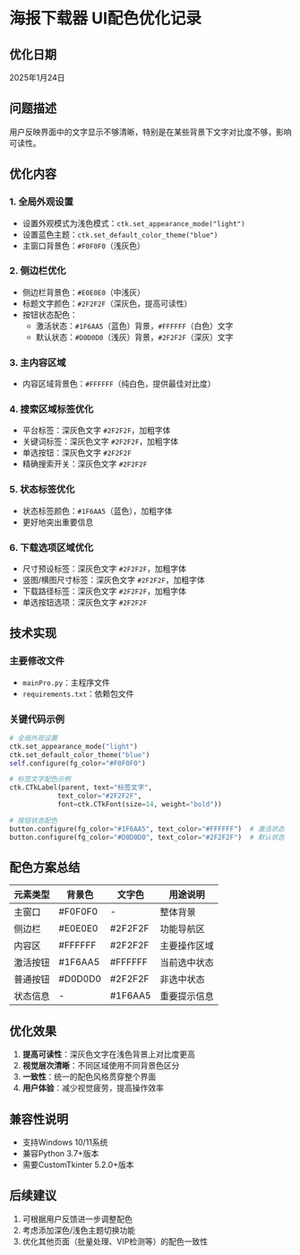 # 海报下载器 UI配色优化记录

## 优化日期
2025年1月24日

## 问题描述
用户反映界面中的文字显示不够清晰，特别是在某些背景下文字对比度不够，影响可读性。

## 优化内容

### 1. 全局外观设置
- 设置外观模式为浅色模式：`ctk.set_appearance_mode("light")`
- 设置蓝色主题：`ctk.set_default_color_theme("blue")`
- 主窗口背景色：`#F0F0F0`（浅灰色）

### 2. 侧边栏优化
- 侧边栏背景色：`#E0E0E0`（中浅灰）
- 标题文字颜色：`#2F2F2F`（深灰色，提高可读性）
- 按钮状态配色：
  - 激活状态：`#1F6AA5`（蓝色）背景，`#FFFFFF`（白色）文字
  - 默认状态：`#D0D0D0`（浅灰）背景，`#2F2F2F`（深灰）文字

### 3. 主内容区域
- 内容区域背景色：`#FFFFFF`（纯白色，提供最佳对比度）

### 4. 搜索区域标签优化
- 平台标签：深灰色文字 `#2F2F2F`，加粗字体
- 关键词标签：深灰色文字 `#2F2F2F`，加粗字体
- 单选按钮：深灰色文字 `#2F2F2F`
- 精确搜索开关：深灰色文字 `#2F2F2F`

### 5. 状态标签优化
- 状态标签颜色：`#1F6AA5`（蓝色），加粗字体
- 更好地突出重要信息

### 6. 下载选项区域优化
- 尺寸预设标签：深灰色文字 `#2F2F2F`，加粗字体
- 竖图/横图尺寸标签：深灰色文字 `#2F2F2F`，加粗字体
- 下载路径标签：深灰色文字 `#2F2F2F`，加粗字体
- 单选按钮选项：深灰色文字 `#2F2F2F`

## 技术实现

### 主要修改文件
- `mainPro.py`：主程序文件
- `requirements.txt`：依赖包文件

### 关键代码示例
```python
# 全局外观设置
ctk.set_appearance_mode("light")  
ctk.set_default_color_theme("blue")
self.configure(fg_color="#F0F0F0")

# 标签文字配色示例
ctk.CTkLabel(parent, text="标签文字", 
            text_color="#2F2F2F", 
            font=ctk.CTkFont(size=14, weight="bold"))

# 按钮状态配色
button.configure(fg_color="#1F6AA5", text_color="#FFFFFF")  # 激活状态
button.configure(fg_color="#D0D0D0", text_color="#2F2F2F")  # 默认状态
```

## 配色方案总结

| 元素类型 | 背景色 | 文字色 | 用途说明 |
|---------|--------|--------|----------|
| 主窗口 | #F0F0F0 | - | 整体背景 |
| 侧边栏 | #E0E0E0 | #2F2F2F | 功能导航区 |
| 内容区 | #FFFFFF | #2F2F2F | 主要操作区域 |
| 激活按钮 | #1F6AA5 | #FFFFFF | 当前选中状态 |
| 普通按钮 | #D0D0D0 | #2F2F2F | 非选中状态 |
| 状态信息 | - | #1F6AA5 | 重要提示信息 |

## 优化效果
1. **提高可读性**：深灰色文字在浅色背景上对比度更高
2. **视觉层次清晰**：不同区域使用不同背景色区分
3. **一致性**：统一的配色风格贯穿整个界面
4. **用户体验**：减少视觉疲劳，提高操作效率

## 兼容性说明
- 支持Windows 10/11系统
- 兼容Python 3.7+版本
- 需要CustomTkinter 5.2.0+版本

## 后续建议
1. 可根据用户反馈进一步调整配色
2. 考虑添加深色/浅色主题切换功能
3. 优化其他页面（批量处理、VIP检测等）的配色一致性 